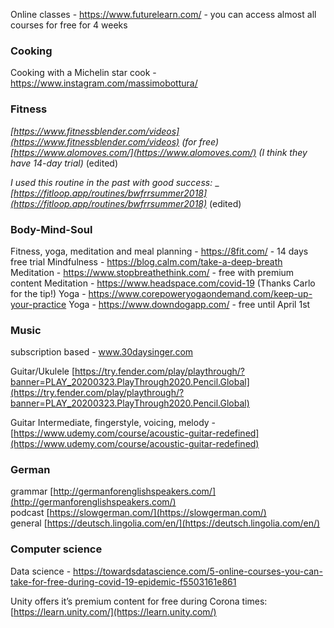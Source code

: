 Online classes - https://www.futurelearn.com/ - you can access almost all courses for free for 4 weeks

### Cooking

Cooking with a Michelin star cook - https://www.instagram.com/massimobottura/

### Fitness
_[https://www.fitnessblender.com/videos](https://www.fitnessblender.com/videos)_ _(for free)_  
_[https://www.alomoves.com/](https://www.alomoves.com/)_ _(I think they have 14-day trial)_ (edited)

_I used this routine in the past with good success:_ _ _[https://fitloop.app/routines/bwfrrsummer2018](https://fitloop.app/routines/bwfrrsummer2018)_ (edited)

### Body-Mind-Soul

Fitness, yoga, meditation and meal planning - https://8fit.com/ - 14 days free trial
Mindfulness - https://blog.calm.com/take-a-deep-breath
Meditation - https://www.stopbreathethink.com/ - free with premium content
Meditation - https://www.headspace.com/covid-19  (Thanks Carlo for the tip!)
Yoga - https://www.corepoweryogaondemand.com/keep-up-your-practice
Yoga - https://www.downdogapp.com/ - free until April 1st

### Music

subscription based - www.30daysinger.com

Guitar/Ukulele [https://try.fender.com/play/playthrough/?banner=PLAY_20200323.PlayThrough2020.Pencil.Global](https://try.fender.com/play/playthrough/?banner=PLAY_20200323.PlayThrough2020.Pencil.Global)

Guitar Intermediate, fingerstyle, voicing, melody - [https://www.udemy.com/course/acoustic-guitar-redefined](https://www.udemy.com/course/acoustic-guitar-redefined)


### German
grammar [http://germanforenglishspeakers.com/](http://germanforenglishspeakers.com/)  
podcast [https://slowgerman.com/](https://slowgerman.com/)  
general [https://deutsch.lingolia.com/en/](https://deutsch.lingolia.com/en/)

### Computer science
Data science - https://towardsdatascience.com/5-online-courses-you-can-take-for-free-during-covid-19-epidemic-f5503161e861

Unity offers it’s premium content for free during Corona times: [https://learn.unity.com/](https://learn.unity.com/)
